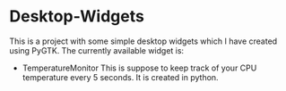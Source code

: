 # Desktop-Widgets
This is a project with some simple desktop widgets which I have created using PyGTK.
The currently available widget is:
* TemperatureMonitor
This is suppose to keep track of your CPU temperature every 5 seconds. It is created in python.
